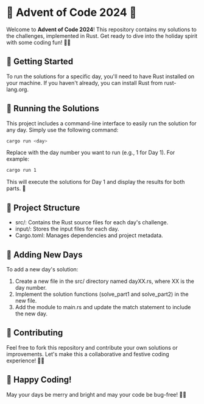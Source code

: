 # 🎄 Advent of Code 2024 🦀

Welcome to **Advent of Code 2024**! This repository contains my solutions to the challenges, implemented in Rust. Get ready to dive into the holiday spirit with some coding fun! 🎁✨

## 🎅 Getting Started

To run the solutions for a specific day, you'll need to have Rust installed on your machine. If you haven't already, you can install Rust from rust-lang.org.

## 🎁 Running the Solutions

This project includes a command-line interface to easily run the solution for any day. Simply use the following command:

```bash
cargo run <day>
```

Replace <day> with the day number you want to run (e.g., 1 for Day 1). For example:

```bash
cargo run 1
```

This will execute the solutions for Day 1 and display the results for both parts. 🎉

## 📂 Project Structure

- src/: Contains the Rust source files for each day's challenge.
- input/: Stores the input files for each day.
- Cargo.toml: Manages dependencies and project metadata.

## 🎄 Adding New Days

To add a new day's solution:

1. Create a new file in the src/ directory named dayXX.rs, where XX is the day number.
2. Implement the solution functions (solve_part1 and solve_part2) in the new file.
3. Add the module to main.rs and update the match statement to include the new day.

## 🎅 Contributing

Feel free to fork this repository and contribute your own solutions or improvements. Let's make this a collaborative and festive coding experience! 🤶🎉

## 🌟 Happy Coding!

May your days be merry and bright and may your code be bug-free! 🎄✨

